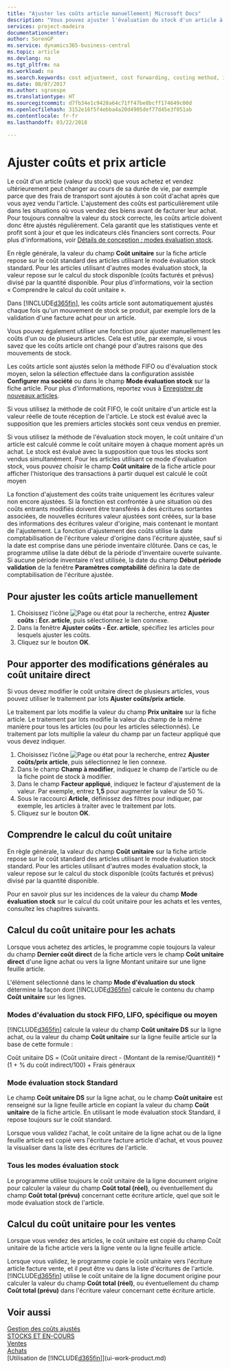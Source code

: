 ```yaml
---
title: "Ajuster les coûts article manuellement| Microsoft Docs"
description: "Vous pouvez ajuster l'évaluation du stock d'un article à l'aide des méthodes FIFO ou d'évaluation stock moyen, par exemple, lorsque les coûts article sont modifiés pour des motifs autres que les transactions."
services: project-madeira
documentationcenter: 
author: SorenGP
ms.service: dynamics365-business-central
ms.topic: article
ms.devlang: na
ms.tgt_pltfrm: na
ms.workload: na
ms.search.keywords: cost adjustment, cost forwarding, costing method, inventory valuation, costing
ms.date: 08/07/2017
ms.author: sgroespe
ms.translationtype: HT
ms.sourcegitcommit: d7fb34e1c9428a64c71ff47be8bcff174649c00d
ms.openlocfilehash: 3152e16f5f4ebba4a20d4905def77d45e3f051ab
ms.contentlocale: fr-fr
ms.lasthandoff: 03/22/2018

---
```

# <a name="adjust-item-costs"></a>Ajuster coûts et prix article
Le coût d'un article (valeur du stock) que vous achetez et vendez ultérieurement peut changer au cours de sa durée de vie, par exemple parce que des frais de transport sont ajoutés à son coût d'achat après que vous ayez vendu l'article. L'ajustement des coûts est particulièrement utile dans les situations où vous vendez des biens avant de facturer leur achat. Pour toujours connaître la valeur du stock correcte, les coûts article doivent donc être ajustés régulièrement. Cela garantit que les statistiques vente et profit sont à jour et que les indicateurs clés financiers sont corrects. Pour plus d'informations, voir [Détails de conception : modes évaluation stock](design-details-cost-adjustment.md).

En règle générale, la valeur du champ **Coût unitaire** sur la fiche article repose sur le coût standard des articles utilisant le mode évaluation stock standard. Pour les articles utilisant d'autres modes évaluation stock, la valeur repose sur le calcul du stock disponible (coûts facturés et prévus) divisé par la quantité disponible. Pour plus d'informations, voir la section « Comprendre le calcul du coût unitaire ».

Dans [!INCLUDE[d365fin](includes/d365fin_md.md)], les coûts article sont automatiquement ajustés chaque fois qu'un mouvement de stock se produit, par exemple lors de la validation d'une facture achat pour un article.

Vous pouvez également utiliser une fonction pour ajuster manuellement les coûts d'un ou de plusieurs articles. Cela est utile, par exemple, si vous savez que les coûts article ont changé pour d'autres raisons que des mouvements de stock.

Les coûts article sont ajustés selon la méthode FIFO ou d'évaluation stock moyen, selon la sélection effectuée dans la configuration assistée **Configurer ma société** ou dans le champ **Mode évaluation stock** sur la fiche article. Pour plus d'informations, reportez vous à [Enregistrer de nouveaux articles](inventory-how-register-new-items.md).  

Si vous utilisez la méthode de coût FIFO, le coût unitaire d'un article est la valeur réelle de toute réception de l'article. Le stock est évalué avec la supposition que les premiers articles stockés sont ceux vendus en premier.

Si vous utilisez la méthode de l'évaluation stock moyen, le coût unitaire d'un article est calculé comme le coût unitaire moyen à chaque moment après un achat. Le stock est évalué avec la supposition que tous les stocks sont vendus simultanément. Pour les articles utilisant ce mode d'évaluation stock, vous pouvez choisir le champ **Coût unitaire** de la fiche article pour afficher l'historique des transactions à partir duquel est calculé le coût moyen

La fonction d'ajustement des coûts traite uniquement les écritures valeur non encore ajustées. Si la fonction est confrontée à une situation où des coûts entrants modifiés doivent être transférés à des écritures sortantes associées, de nouvelles écritures valeur ajustées sont créées, sur la base des informations des écritures valeur d'origine, mais contenant le montant de l'ajustement. La fonction d'ajustement des coûts utilise la date comptabilisation de l'écriture valeur d'origine dans l'écriture ajustée, sauf si la date est comprise dans une période inventaire clôturée. Dans ce cas, le programme utilise la date début de la période d'inventaire ouverte suivante. Si aucune période inventaire n'est utilisée, la date du champ **Début période validation** de la fenêtre **Paramètres comptabilité** définira la date de comptabilisation de l'écriture ajustée.

## <a name="to-adjust-item-costs-manually"></a>Pour ajuster les coûts article manuellement
1. Choisissez l'icône ![Page ou état pour la recherche](media/ui-search/search_small.png "Page ou état pour la recherche"), entrez **Ajuster coûts : Écr. article**, puis sélectionnez le lien connexe.
2. Dans la fenêtre **Ajuster coûts - Écr. article**, spécifiez les articles pour lesquels ajuster les coûts.
3. Cliquez sur le bouton **OK**.

## <a name="to-make-general-changes-in-the-direct-unit-cost"></a>Pour apporter des modifications générales au coût unitaire direct
Si vous devez modifier le coût unitaire direct de plusieurs articles, vous pouvez utiliser le traitement par lots **Ajuster coûts/prix article**.  

 Le traitement par lots modifie la valeur du champ **Prix unitaire** sur la fiche article. Le traitement par lots modifie la valeur du champ de la même manière pour tous les articles (ou pour les articles sélectionnés). Le traitement par lots multiplie la valeur du champ par un facteur appliqué que vous devez indiquer.  

1. Choisissez l'icône ![Page ou état pour la recherche](media/ui-search/search_small.png "Page ou état pour la recherche"), entrez **Ajuster coûts/prix article**, puis sélectionnez le lien connexe.  
2. Dans le champ **Champ à modifier**, indiquez le champ de l'article ou de la fiche point de stock à modifier.  
3. Dans le champ **Facteur appliqué**, indiquez le facteur d'ajustement de la valeur. Par exemple, entrez **1,5** pour augmenter la valeur de 50 %.  
4. Sous le raccourci **Article**, définissez des filtres pour indiquer, par exemple, les articles à traiter avec le traitement par lots.  
5. Cliquez sur le bouton **OK**.  

## <a name="understanding-unit-cost-calculation"></a>Comprendre le calcul du coût unitaire
En règle générale, la valeur du champ **Coût unitaire** sur la fiche article repose sur le coût standard des articles utilisant le mode évaluation stock standard. Pour les articles utilisant d'autres modes évaluation stock, la valeur repose sur le calcul du stock disponible (coûts facturés et prévus) divisé par la quantité disponible.  

 Pour en savoir plus sur les incidences de la valeur du champ **Mode évaluation stock** sur le calcul du coût unitaire pour les achats et les ventes, consultez les chapitres suivants.  

## <a name="unit-cost-calculation-for-purchases"></a>Calcul du coût unitaire pour les achats  
 Lorsque vous achetez des articles, le programme copie toujours la valeur du champ **Dernier coût direct** de la fiche article vers le champ **Coût unitaire direct** d'une ligne achat ou vers la ligne Montant unitaire sur une ligne feuille article.  

 L'élément sélectionné dans le champ **Mode d'évaluation du stock** détermine la façon dont [!INCLUDE[d365fin](includes/d365fin_md.md)] calcule le contenu du champ **Coût unitaire** sur les lignes.  

### <a name="costing-method-fifo-lifo-specific-or-average"></a>Modes d'évaluation du stock FIFO, LIFO, spécifique ou moyen  
 [!INCLUDE[d365fin](includes/d365fin_md.md)] calcule la valeur du champ **Coût unitaire DS** sur la ligne achat, ou la valeur du champ **Coût unitaire** sur la ligne feuille article sur la base de cette formule :  

 Coût unitaire DS = (Coût unitaire direct - (Montant de la remise/Quantité)) * (1 + % du coût indirect/100) + Frais généraux  

### <a name="costing-method-standard"></a>Mode évaluation stock Standard  
 Le champ **Coût unitaire DS** sur la ligne achat, ou le champ **Coût unitaire** est renseigné sur la ligne feuille article en copiant la valeur du champ **Coût unitaire** de la fiche article. En utilisant le mode évaluation stock Standard, il repose toujours sur le coût standard.  

 Lorsque vous validez l'achat, le coût unitaire de la ligne achat ou de la ligne feuille article est copié vers l'écriture facture article d'achat, et vous pouvez la visualiser dans la liste des écritures de l'article.  

### <a name="all-costing-methods"></a>Tous les modes évaluation stock  
 Le programme utilise toujours le coût unitaire de la ligne document origine pour calculer la valeur du champ **Coût total (réel)**, ou éventuellement du champ **Coût total (prévu)** concernant cette écriture article, quel que soit le mode évaluation stock de l'article.  

## <a name="unit-cost-calculation-for-sales"></a>Calcul du coût unitaire pour les ventes  
 Lorsque vous vendez des articles, le coût unitaire est copié du champ Coût unitaire de la fiche article vers la ligne vente ou la ligne feuille article.  

 Lorsque vous validez, le programme copie le coût unitaire vers l'écriture article facture vente, et il peut être vu dans la liste d'écritures de l'article. [!INCLUDE[d365fin](includes/d365fin_md.md)] utilise le coût unitaire de la ligne document origine pour calculer la valeur du champ **Coût total (réel)**, ou éventuellement du champ **Coût total (prévu)** dans l'écriture valeur concernant cette écriture article.  

## <a name="see-also"></a>Voir aussi
[Gestion des coûts ajustés](finance-manage-inventory-costs.md)  
[STOCKS ET EN-COURS](inventory-manage-inventory.md)  
[Ventes](sales-manage-sales.md)  
[Achats](purchasing-manage-purchasing.md)  
[Utilisation de [!INCLUDE[d365fin](includes/d365fin_md.md)]](ui-work-product.md)

